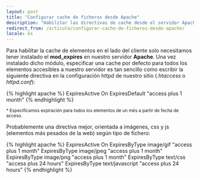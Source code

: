 ```yaml
---
layout: post
title: "Configurar cache de ficheros desde Apache"
description: "Habilitar las directivas de cache desde el servidor Apache puede incrementar el rendimiento de forma sustancial"
redirect_from: /articulo/configurar-cache-de-ficheros-desde-apache/
locale: es
---
```


Para habilitar la cache de elementos en el lado del cliente solo necesitamos tener instalado el **mod_expires** en nuestro servidor **Apache**. Una vez instalado dicho módulo, especificar una cache por defecto para todos los elementos accesibles a nuestro servidor es tan sencillo como escribir la siguiente directiva en la configuración httpd de nuestro sitio (<em>.htaccess</em> o <em>httpd.conf</em>):

{% highlight apache %}
ExpiresActive On
ExpiresDefault "access plus 1 month"
{% endhighlight %}

<sub>* Especificamos expiración para todos los elementos de un més a partir de fecha de acceso.</sub>

 Probablemente una directiva mejor, orientada a imágenes, css y js (elementos más pesados de la web) según tipo de fichero:

{% highlight apache %}
ExpiresActive On
ExpiresByType image/gif "access plus 1 month"
ExpiresByType image/jpeg "access plus 1 month"
ExpiresByType image/png "access plus 1 month"
ExpiresByType text/css "access plus 24 hours"
ExpiresByType text/javascript "access plus 24 hours"
{% endhighlight %}
